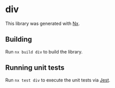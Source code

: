 # div

This library was generated with [Nx](https://nx.dev).

## Building

Run `nx build div` to build the library.

## Running unit tests

Run `nx test div` to execute the unit tests via [Jest](https://jestjs.io).
